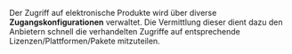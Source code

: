 Der Zugriff auf elektronische Produkte wird über diverse **Zugangskonfigurationen** verwaltet.
Die Vermittlung dieser dient dazu den Anbietern schnell die verhandelten Zugriffe auf entsprechende Lizenzen/Plattformen/Pakete mitzuteilen.
